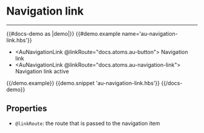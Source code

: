 # Navigation link

---

{{#docs-demo as |demo|}}
  {{#demo.example name='au-navigation-link.hbs'}}
    <ul class="au-c-list-navigation">
      <li class="au-c-list-navigation__item">
        <AuNavigationLink @linkRoute="docs.atoms.au-button">
          Navigation link
        </AuNavigationLink>
      </li>
      <li class="au-c-list-navigation__item">
        <AuNavigationLink @linkRoute="docs.atoms.au-navigation-link">
          Navigation link active
        </AuNavigationLink>
      </li>
    </ul>
  {{/demo.example}}
  {{demo.snippet 'au-navigation-link.hbs'}}
{{/docs-demo}}

## Properties

- `@linkRoute`: the route that is passed to the navigation item
